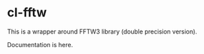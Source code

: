 # cl-fftw

This is a wrapper around FFTW3 library (double precision version).

Documentation is here.
